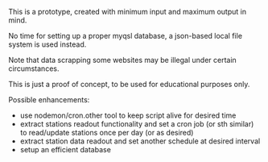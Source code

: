 This is a prototype, created with minimum input and maximum output in mind.

No time for setting up a proper myqsl database, a json-based local file system is used instead.

Note that data scrapping some websites may be illegal under certain circumstances.

This is just a proof of concept, to be used for educational purposes only.

Possible enhancements:
- use nodemon/cron.other tool to keep script alive for desired time
- extract stations readout functionality and set a cron job (or sth similar) to read/update stations once per day (or as desired)
- extract station data readout and set another schedule at desired interval
- setup an efficient database